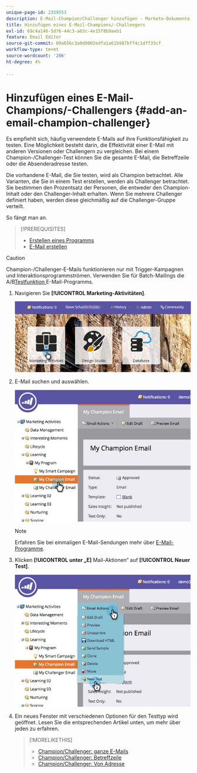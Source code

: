 ```yaml
---
unique-page-id: 2359553
description: E-Mail-Champion/Challenger hinzufügen - Marketo-Dokumente - Produktdokumentation
title: Hinzufügen eines E-Mail-Champions/-Challengers
exl-id: 69c4a146-5d76-44c3-a63c-4e15f8b9aeb1
feature: Email Editor
source-git-commit: 09a656c3a0d0002edfa1a61b987bff4c1dff33cf
workflow-type: tm+mt
source-wordcount: '206'
ht-degree: 4%

---
```


# Hinzufügen eines E-Mail-Champions/-Challengers {#add-an-email-champion-challenger}

Es empfiehlt sich, häufig verwendete E-Mails auf ihre Funktionsfähigkeit zu testen. Eine Möglichkeit besteht darin, die Effektivität einer E-Mail mit anderen Versionen oder Challengern zu vergleichen. Bei einem Champion-/Challenger-Test können Sie die gesamte E-Mail, die Betreffzeile oder die Absenderadresse testen.

Die vorhandene E-Mail, die Sie testen, wird als Champion betrachtet. Alle Varianten, die Sie in einem Test erstellen, werden als Challenger betrachtet. Sie bestimmen den Prozentsatz der Personen, die entweder den Champion-Inhalt oder den Challenger-Inhalt erhalten. Wenn Sie mehrere Challenger definiert haben, werden diese gleichmäßig auf die Challenger-Gruppe verteilt.

So fängt man an.

>[!PREREQUISITES]
>
>* [Erstellen eines Programms](/help/marketo/product-docs/core-marketo-concepts/programs/creating-programs/create-a-program.md)
>* [E-Mail erstellen](/help/marketo/product-docs/email-marketing/general/creating-an-email/create-an-email.md)

>[!CAUTION]
>
>Champion-/Challenger-E-Mails funktionieren nur mit Trigger-Kampagnen und Interaktionsprogrammströmen. Verwenden Sie für Batch-Mailings die A/B[Testfunktion ](/help/marketo/product-docs/email-marketing/email-programs/email-program-actions/email-test-a-b-test/add-an-a-b-test.md) E-Mail-Programms.

1. Navigieren Sie **[!UICONTROL Marketing-Aktivitäten]**.

   ![](assets/login-marketing-activities.png)

1. E-Mail suchen und auswählen.

   ![](assets/champion1.jpg)

   >[!NOTE]
   >
   >Erfahren Sie bei einmaligen E-Mail-Sendungen mehr über [E-Mail-Programme](/help/marketo/product-docs/email-marketing/email-programs/creating-an-email-program/create-an-email-program.md).

1. Klicken **[!UICONTROL unter „E]** Mail-Aktionen“ auf **[!UICONTROL Neuer Test]**.

   ![](assets/chmapion2.jpg)

1. Ein neues Fenster mit verschiedenen Optionen für den Testtyp wird geöffnet. Lesen Sie die entsprechenden Artikel unten, um mehr über jeden zu erfahren.

   >[!MORELIKETHIS]
   >
   >* [Champion/Challenger: ganze E-Mails](/help/marketo/product-docs/email-marketing/general/functions-in-the-editor/email-tests-champion-challenger/champion-challenger-whole-emails.md)
   >* [Champion/Challenger: Betreffzeile](/help/marketo/product-docs/email-marketing/general/functions-in-the-editor/email-tests-champion-challenger/champion-challenger-subject-line.md)
   >* [Champion/Challenger: Von Adresse](/help/marketo/product-docs/email-marketing/general/functions-in-the-editor/email-tests-champion-challenger/champion-challenger-from-address.md)
